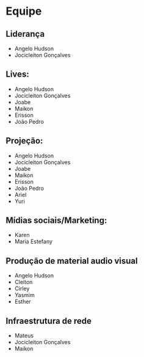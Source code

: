 # Equipe

## Liderança

- Angelo Hudson
- Jocicleiton Gonçalves

## Lives:

- Angelo Hudson
- Jocicleiton Gonçalves
- Joabe
- Maikon
- Erisson
- João Pedro

## Projeção:

- Angelo Hudson
- Jocicleiton Gonçalves
- Joabe
- Maikon
- Erisson
- João Pedro
- Ariel
- Yuri

## Mídias sociais/Marketing:

- Karen
- Maria Estefany

## Produção de material audio visual

- Angelo Hudson
- Cleiton
- Cirley
- Yasmim
- Esther

## Infraestrutura de rede

- Mateus
- Jocicleiton Gonçalves
- Maikon
